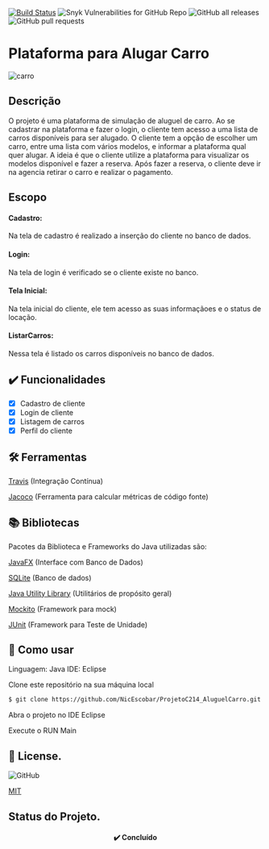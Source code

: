 [![Build Status](https://travis-ci.com/NicEscobar/ProjetoC214_AluguelCarro.svg?branch=main)](https://travis-ci.com/NicEscobar/ProjetoC214_AluguelCarro)
![Snyk Vulnerabilities for GitHub Repo](https://img.shields.io/snyk/vulnerabilities/github/NicEscobar/ProjetoC214_AluguelCarro)
![GitHub all releases](https://img.shields.io/github/downloads/NicEscobar/ProjetoC214_AluguelCarro/total)
![GitHub pull requests](https://img.shields.io/github/issues-pr/NicEscobar/ProjetoC214_AluguelCarro)

# Plataforma para Alugar Carro

![carro](https://user-images.githubusercontent.com/41171203/103043822-07332700-455d-11eb-9871-3f9a1edb69a0.png)

## Descrição

O projeto é uma plataforma de simulação de aluguel de carro.
Ao se cadastrar na plataforma e fazer o login, o cliente tem acesso a uma lista de carros disponíveis para ser alugado. O cliente tem a opção de escolher um carro, entre uma lista com vários modelos, e informar a plataforma qual quer alugar.
A ideia é que o cliente utilize a plataforma para visualizar os modelos disponível e fazer a reserva. Após fazer a reserva, o cliente deve ir na agencia retirar o carro e realizar o pagamento.

## Escopo

#### Cadastro:

Na tela de cadastro é realizado a inserção do cliente no banco de dados.

#### Login:

Na tela de login é verificado se o cliente existe no banco.

#### Tela Inicial:

Na tela inicial do cliente, ele tem acesso as suas informaçãoes e o status de locação.

#### ListarCarros:

Nessa tela é listado os carros disponíveis no banco de dados.

## :heavy_check_mark: Funcionalidades

-   [x] Cadastro de cliente
-   [x] Login de cliente
-   [x] Listagem de carros
-   [x] Perfil do cliente

## 🛠️ Ferramentas

[Travis](https://travis-ci.org/) (Integração Contínua)

[Jacoco](https://www.jacoco.org/jacoco/trunk/doc/) (Ferramenta para calcular métricas de código fonte)

## 📚 Bibliotecas

Pacotes da Biblioteca e Frameworks do Java utilizadas são:

[JavaFX](https://openjfx.io/) (Interface com Banco de Dados)

[SQLite](https://www.sqlite.org/) (Banco de dados)

[Java Utility Library](https://docs.oracle.com/javase/8/docs/api/java/util/package-summary.html) (Utilitários de propósito geral)

[Mockito](https://site.mockito.org/) (Framework para mock)

[JUnit](https://junit.org/junit5/) (Framework para Teste de Unidade)

## 📃 Como usar

Linguagem: Java
IDE: Eclipse

Clone este repositório na sua máquina local

```bash
$ git clone https://github.com/NicEscobar/ProjetoC214_AluguelCarro.git
```

Abra o projeto no IDE Eclipse

Execute o RUN Main

## 📜 License.

![GitHub](https://img.shields.io/github/license/NicEscobar/ProjetoC214_AluguelCarro)

[MIT](https://choosealicense.com/licenses/mit/)

## Status do Projeto.

<h4 🚧 align="center"> 
	✔️ Concluído
</h4>
